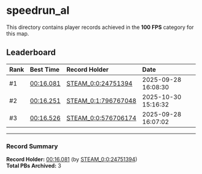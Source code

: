 # speedrun_al

This directory contains player records achieved in the **100 FPS** category for this map.

## Leaderboard

| Rank | Best Time | Record Holder | Date                |
| :--- | :-------- | :------------ | :------------------ |
| #1   | [00:16.081](./00016081_STEAM_0_0_24751394_20250928-160830.zip) | [STEAM_0:0:24751394](https://speedrun16.com/profile/STEAM_0:0:24751394)   | 2025-09-28 16:08:30 |
| #2   | [00:16.251](./00016251_STEAM_0_1_796767048_20251030-151632.zip) | [STEAM_0:1:796767048](https://speedrun16.com/profile/STEAM_0:1:796767048)   | 2025-10-30 15:16:32 |
| #3   | [00:16.526](./00016526_STEAM_0_0_576706174_20250928-160702.zip) | [STEAM_0:0:576706174](https://speedrun16.com/profile/STEAM_0:0:576706174)   | 2025-09-28 16:07:02 |

---

### Record Summary
**Record Holder:** [00:16.081](./00016081_STEAM_0_0_24751394_20250928-160830.zip) (by [STEAM_0:0:24751394](https://speedrun16.com/profile/STEAM_0:0:24751394))  
**Total PBs Archived:** 3